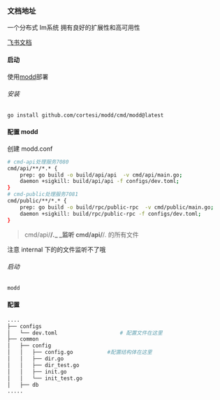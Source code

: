 
### 文档地址
一个分布式 Im系统 拥有良好的扩展性和高可用性

[飞书文档](https://s1zt69w7hzv.feishu.cn/wiki/space/7240272377303629826?ccm_open_type=lark_wiki_spaceLink&open_tab_from=wiki_home?_blank)

#### 启动
使用[modd](https://github.com/cortesi/modd?_blank)部署
###### 安装
```bash
go install github.com/cortesi/modd/cmd/modd@latest
```
#### 配置 modd
创建 modd.conf
```bash
# cmd-api处理服务7080  
cmd/api/**/*.* {  
	prep: go build -o build/api/api  -v cmd/api/main.go;
	daemon +sigkill: build/api/api -f configs/dev.toml;
}
# cmd-public处理服务7081
cmd/public/**/*.* {
    prep: go build -o build/rpc/public-rpc  -v cmd/public/main.go;
    daemon +sigkill: build/rpc/public-rpc -f configs/dev.toml;
}
```
> cmd/api/**/*.*_    _监听 cmd/api/**/*.* 的所有文件

注意 internal 下的的文件监听不了哦
###### 启动
```bash
modd
```
#### 配置
```bash
....
├── configs
│   └── dev.toml					# 配置文件在这里
├── common	
│   ├── config
│   │   ├── config.go			#配置结构体在这里
│   │   ├── dir.go
│   │   ├── dir_test.go
│   │   ├── init.go
│   │   └── init_test.go
│   ├── db
.....
```
